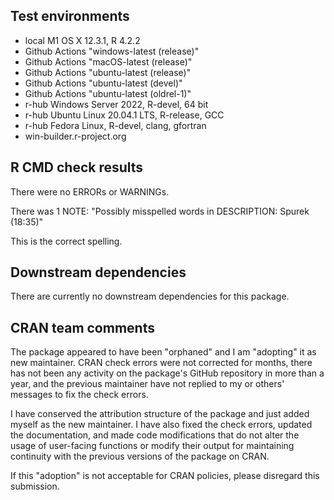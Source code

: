 ## Test environments

* local M1 OS X 12.3.1, R 4.2.2
* Github Actions "windows-latest (release)"
* Github Actions "macOS-latest (release)"
* Github Actions "ubuntu-latest (release)"
* Github Actions "ubuntu-latest (devel)"
* Github Actions "ubuntu-latest (oldrel-1)"
* r-hub Windows Server 2022, R-devel, 64 bit
* r-hub Ubuntu Linux 20.04.1 LTS, R-release, GCC
* r-hub Fedora Linux, R-devel, clang, gfortran
* win-builder.r-project.org

## R CMD check results

There were no ERRORs or WARNINGs.

There was 1 NOTE:
"Possibly misspelled words in DESCRIPTION:
   Spurek (18:35)"
   
This is the correct spelling. 

## Downstream dependencies

There are currently no downstream dependencies for this package.

## CRAN team comments

The package appeared to have been "orphaned" and I am "adopting" it as new 
maintainer. CRAN check errors were not corrected for months, there has not been 
any activity on the package's GitHub repository in more than a year, and the 
previous maintainer have not replied to my or others' messages to fix the check
errors. 

I have conserved the attribution structure of the package and just added myself 
as the new maintainer. I have also fixed the check errors, updated the 
documentation, and made code modifications that do not alter the usage of 
user-facing functions or modify their output for maintaining continuity with the
previous versions of the package on CRAN. 

If this "adoption" is not acceptable for CRAN policies, please disregard this 
submission. 
